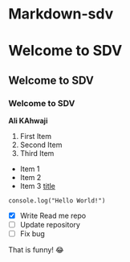 # Markdown-sdv

# Welcome to SDV 
## Welcome to SDV 
### Welcome to SDV

**Ali KAhwaji**

1. First Item
2. Second Item
3. Third Item

- Item 1
- Item 2
- Item 3
[title](https://www.google.com/)

`console.log("Hello World!")`

- [x] Write Read me repo
- [ ] Update repository
- [ ] Fix bug

That is funny! :joy:

